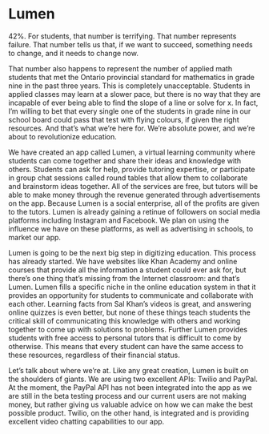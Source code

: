 # Lumen

42%. For students, that number is terrifying. That number represents failure. That number tells us that, if we want to succeed, something needs to change, and it needs to change now. 

That number also happens to represent the number of applied math students that met the Ontario provincial standard for mathematics in grade nine in the past three years. This is completely unacceptable. Students in applied classes may learn at a slower pace, but there is no way that they are incapable of ever being able to find the slope of a line or solve for x. In fact, I’m willing to bet that every single one of the students in grade nine in our school board could pass that test with flying colours, if given the right resources. And that’s what we’re here for. We’re absolute power, and we’re about to revolutionize education. 

We have created an app called Lumen, a virtual learning community where students can come together and share their ideas and knowledge with others. Students can ask for help, provide tutoring expertise, or participate in group chat sessions called round tables that allow them to collaborate and brainstorm ideas together. All of the services are free, but tutors will be able to make money through the revenue generated through advertisements on the app. Because Lumen is a social enterprise, all of the profits are given to the tutors. Lumen is already gaining a retinue of followers on social media platforms including Instagram and Facebook. We plan on using the influence we have on these platforms, as well as advertising in schools, to market our app. 

Lumen is going to be the next big step in digitizing education. This process has already started. We have websites like Khan Academy and online courses that provide all the information a student could ever ask for, but there’s one thing that’s missing from the Internet classroom: and that’s Lumen. Lumen fills a specific niche in the online education system in that it provides an opportunity for students to communicate and collaborate with each other. Learning facts from Sal Khan’s videos is great, and answering online quizzes is even better, but none of these things teach students the critical skill of communicating this knowledge with others and working together to come up with solutions to problems. Further Lumen provides students with free access to personal tutors that is difficult to come by otherwise. This means that every student can have the same access to these resources, regardless of their financial status.

Let’s talk about where we’re at. Like any great creation, Lumen is built on the shoulders of giants. We are using two excellent APIs: Twilio and PayPal. At the moment, the PayPal API has not been integrated into the app as we are still in the beta testing process and our current users are not making money, but rather giving us valuable advice on how we can make the best possible product. Twilio, on the other hand, is integrated and is providing excellent video chatting capabilities to our app. 
